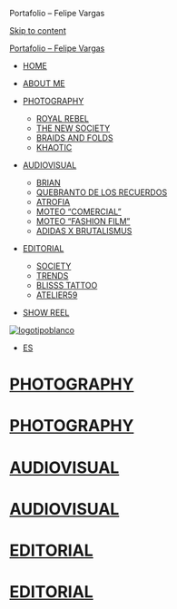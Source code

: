 Portafolio – Felipe Vargas



[Skip to content](#main)

[Portafolio – Felipe Vargas](https://www.felistudios.design "Portafolio – Felipe Vargas")

* [HOME](https://www.felistudios.design/)
* [ABOUT ME](https://www.felistudios.design/about-me/)
* [PHOTOGRAPHY](https://www.felistudios.design/photography/)

  + [ROYAL REBEL](https://www.felistudios.design/royal-rebel/)
  + [THE NEW SOCIETY](https://www.felistudios.design/the-new-society/)
  + [BRAIDS AND FOLDS](https://www.felistudios.design/braids-and-folds/)
  + [KHAOTIC](https://www.felistudios.design/khaotic/)
* [AUDIOVISUAL](https://www.felistudios.design/media/)

  + [BRIAN](https://www.felistudios.design/brian/)
  + [QUEBRANTO DE LOS RECUERDOS](https://www.felistudios.design/quebranto-de-los-recuerdos/)
  + [ATROFIA](https://www.felistudios.design/atrofia/)
  + [MOTEO “COMERCIAL”](https://www.felistudios.design/moteo-comercial/)
  + [MOTEO “FASHION FILM”](https://www.felistudios.design/moteo-fashion-film/)
  + [ADIDAS X BRUTALISMUS](https://www.felistudios.design/adidas-x-brutalismus/)
* [EDITORIAL](https://www.felistudios.design/editorial/)

  + [SOCIETY](https://www.felistudios.design/society/)
  + [TRENDS](https://www.felistudios.design/trends/)
  + [BLISSS TATTOO](https://www.felistudios.design/blisss-tattoo/)
  + [ATELIER59](https://www.felistudios.design/atelier59/)
* [SHOW REEL](https://www.felistudios.design/show-reel/)

[![logotipoblanco](https://www.felistudios.design/wp-content/uploads/2024/10/logotipoblanco-1-150x150.png)](https://www.felistudios.design/)

* [ES](https://www.felistudios.design/es/inicio/)



[PHOTOGRAPHY](https://www.felistudios.design/photography/)
==========================================================

[PHOTOGRAPHY](https://www.felistudios.design/photography/)
==========================================================

[AUDIOVISUAL](https://www.felistudios.design/media/)
====================================================

[AUDIOVISUAL](https://www.felistudios.design/media/)
====================================================

[EDITORIAL](https://www.felistudios.design/editorial/)
======================================================

[EDITORIAL](https://www.felistudios.design/editorial/)
======================================================